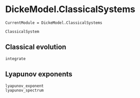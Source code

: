 # DickeModel.ClassicalSystems
```@meta
CurrentModule = DickeModel.ClassicalSystems
```
```@docs
ClassicalSystem
```
## Classical evolution
```@docs
integrate
```
## Lyapunov exponents
```@docs
lyapunov_exponent
lyapunov_spectrum
```
